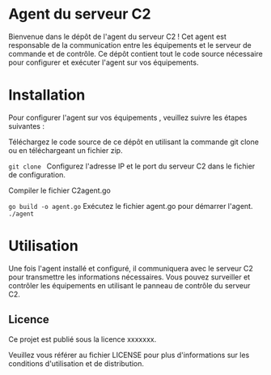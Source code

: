 # Agent du serveur C2

Bienvenue dans le dépôt de l'agent du serveur C2 ! Cet agent est responsable de la communication entre les équipements  et le serveur de commande et de contrôle. Ce dépôt contient tout le code source nécessaire pour configurer et exécuter l'agent sur vos équipements.

# Installation
Pour configurer l'agent sur vos équipements , veuillez suivre les étapes suivantes :

Téléchargez le code source de ce dépôt en utilisant la commande git clone ou en téléchargeant un fichier zip.

```git clone ```
Configurez l'adresse IP et le port du serveur C2 dans le fichier de configuration.

Compiler le fichier C2agent.go 

```go build -o agent.go```
Exécutez le fichier agent.go pour démarrer l'agent.
``` ./agent ```

# Utilisation

Une fois l'agent installé et configuré, il communiquera avec le serveur C2 pour transmettre les informations nécessaires. Vous pouvez surveiller et contrôler les équipements  en utilisant le panneau de contrôle du serveur C2.


## Licence

Ce projet est publié sous la licence xxxxxxx. 

Veuillez vous référer au fichier LICENSE pour plus d'informations sur les conditions d'utilisation et de distribution.
